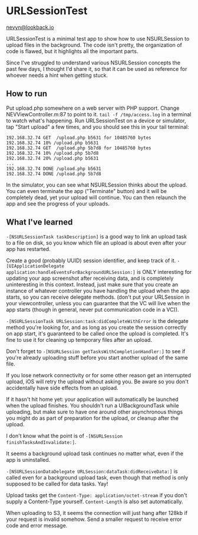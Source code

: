 URLSessionTest
==============
nevyn@lookback.io

URLSessionTest is a minimal test app to show how to use NSURLSession to upload files in the background. The code isn't pretty, the organization of code is flawed, but it highlights all the important parts.

Since I've struggled to understand various NSURLSession concepts the past few days, I thought I'd share it, so that it can be used as reference for whoever needs a hint when getting stuck.

How to run
----------
Put upload.php somewhere on a web server with PHP support. Change NEVViewController.m:87 to point to it. `tail -f /tmp/access.log` in a terminal to watch what's happening. Run URLSessionTest on a device or simulator, tap "Start upload" a few times, and you should see this in your tail terminal:

    192.168.32.74 GET  /upload.php b5631 for 10485760 bytes
    192.168.32.74 10% /upload.php b5631
    192.168.32.74 GET  /upload.php 5b7d8 for 10485760 bytes
    192.168.32.74 10% /upload.php 5b7d8
    192.168.32.74 20% /upload.php b5631
    ...
    192.168.32.74 DONE /upload.php b5631
    192.168.32.74 DONE /upload.php 5b7d8

In the simulator, you can see what NSURLSession thinks about the upload. You can even terminate the app ("Terminate" button) and it will be completely dead, yet your upload will continue. You can then relaunch the app and see the progress of your uploads.

What I've learned
-----------------

`-[NSURLSessionTask taskDescription]` is a good way to link an upload task to a file on disk, so you know which file an upload is about even after your app has restarted.

Create a good (probably UUID) session identifier, and keep track of it. `-[UIApplicationDelegate application:handleEventsForBackgroundURLSession:]` is ONLY interesting for updating your app screenshot after receiving data, and is completely uninteresting in this context. Instead, just make sure that you create an instance of whatever controller you have handling the upload when the app starts, so you can receive delegate methods. (don't put your URLSession in your viewcontroller, unless you can guarantee that the VC will live when the app starts (though in general, never put communication code in a VC)). 

`-[NSURLSessionTask URLSession:task:didCompleteWithError` is the delegate method you're looking for, and as long as you create the session correctly on app start, it's guaranteed to be called once the upload is completed. It's fine to use it for cleaning up temporary files after an upload.

Don't forget to `-[NSURLSession getTasksWithCompletionHandler:]` to see if you're already uploading stuff before you start another upload of the same file.

If you lose network connectivity or for some other reason get an interrupted upload, iOS will retry the upload without asking you. Be aware so you don't accidentally have side effects from an upload.

If it hasn't hit home yet: your application will automatically be launched when the upload finishes. You shouldn't run a UIBackgroundTask while uploading, but make sure to have one around other asynchronous things you might do as part of preparation for the upload, or cleanup after the upload.

I don't know what the point is of `-[NSURLSession finishTasksAndInvalidate:]`.

It seems a background upload task continues no matter what, even if the app is uninstalled.

`-[NSURLSessionDataDelegate URLSession:dataTask:didReceiveData:]` is called even for a background upload task, even though that method is only supposed to be called for data tasks. Yay!

Upload tasks get the `Content-Type: application/octet-stream` if you don't supply a Content-Type yourself. `Content-Length` is also set automatically.

When uploading to S3, it seems the connection will just hang after 128kb if your request is invalid somehow. Send a smaller request to receive error code and error message.

